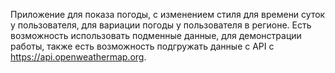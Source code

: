 Приложение для показа погоды, с изменением стиля для времени суток у пользователя, для вариации погоды у пользователя в регионе. Есть возможность использовать подменные данные, для демонстрации работы,
также есть возможность подгружать данные с API с https://api.openweathermap.org.
